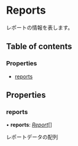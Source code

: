 # Reports


レポートの情報を表します。

## Table of contents

### Properties

- [reports](reports.md#reports)

## Properties

### reports

• **reports**: [*Report*](report.md)[]

レポートデータの配列
